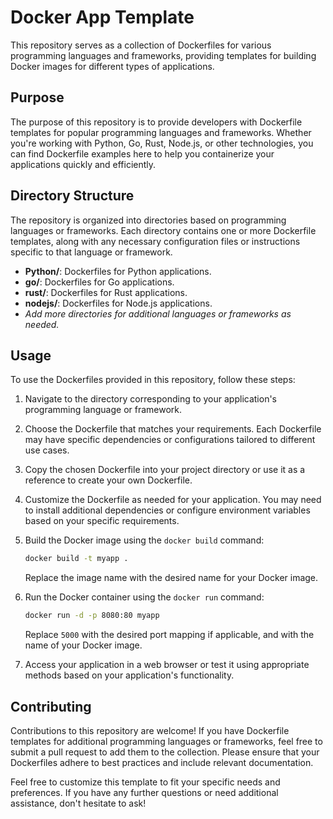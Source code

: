 # Docker App Template

This repository serves as a collection of Dockerfiles for various programming languages and frameworks, providing templates for building Docker images for different types of applications.

## Purpose

The purpose of this repository is to provide developers with Dockerfile templates for popular programming languages and frameworks. Whether you're working with Python, Go, Rust, Node.js, or other technologies, you can find Dockerfile examples here to help you containerize your applications quickly and efficiently.

## Directory Structure

The repository is organized into directories based on programming languages or frameworks. Each directory contains one or more Dockerfile templates, along with any necessary configuration files or instructions specific to that language or framework.

- **Python/**: Dockerfiles for Python applications.
- **go/**: Dockerfiles for Go applications.
- **rust/**: Dockerfiles for Rust applications.
- **nodejs/**: Dockerfiles for Node.js applications.
- *Add more directories for additional languages or frameworks as needed.*

## Usage

To use the Dockerfiles provided in this repository, follow these steps:

1. Navigate to the directory corresponding to your application's programming language or framework.

2. Choose the Dockerfile that matches your requirements. Each Dockerfile may have specific dependencies or configurations tailored to different use cases.

3. Copy the chosen Dockerfile into your project directory or use it as a reference to create your own Dockerfile.

4. Customize the Dockerfile as needed for your application. You may need to install additional dependencies or configure environment variables based on your specific requirements.

5. Build the Docker image using the `docker build` command:

   ```bash
   docker build -t myapp .
   ```

   Replace the image name with the desired name for your Docker image.

6. Run the Docker container using the `docker run` command:

   ```bash
   docker run -d -p 8080:80 myapp
   ```

   Replace `5000` with the desired port mapping if applicable, and with the name of your Docker image.

7. Access your application in a web browser or test it using appropriate methods based on your application's functionality.

## Contributing

Contributions to this repository are welcome! If you have Dockerfile templates for additional programming languages or frameworks, feel free to submit a pull request to add them to the collection. Please ensure that your Dockerfiles adhere to best practices and include relevant documentation.

Feel free to customize this template to fit your specific needs and preferences. If you have any further questions or need additional assistance, don't hesitate to ask!